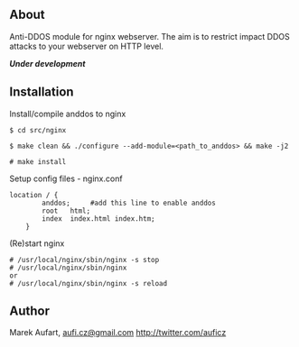 About
-----
Anti-DDOS module for nginx webserver. The aim is to restrict impact DDOS attacks to your webserver on HTTP level.

***Under development***

Installation
------------

Install/compile anddos to nginx

    $ cd src/nginx

    $ make clean && ./configure --add-module=<path_to_anddos> && make -j2

    # make install


Setup config files - nginx.conf

    location / {
    	    anddos;     #add this line to enable anddos
            root   html;
            index  index.html index.htm;
        }

(Re)start nginx

    # /usr/local/nginx/sbin/nginx -s stop
    # /usr/local/nginx/sbin/nginx
    or
    # /usr/local/nginx/sbin/nginx -s reload

Author
------
Marek Aufart, aufi.cz@gmail.com
http://twitter.com/auficz
